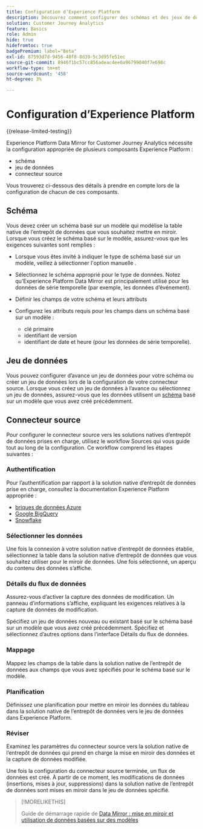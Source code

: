 ```yaml
---
title: Configuration d’Experience Platform
description: Découvrez comment configurer des schémas et des jeux de données pour Experience Platform Data Mirror for Customer Journey Analytics.
solution: Customer Journey Analytics
feature: Basics
role: Admin
hide: true
hidefromtoc: true
badgePremium: label="Beta"
exl-id: 87593d7d-9456-48f8-8d39-5c3d95fe51ec
source-git-commit: 8946f1bc57cc856adeac4ee0a96799040f7e698c
workflow-type: tm+mt
source-wordcount: '458'
ht-degree: 3%

---
```


# Configuration d’Experience Platform

{{release-limited-testing}}

Experience Platform Data Mirror for Customer Journey Analytics nécessite la configuration appropriée de plusieurs composants Experience Platform :

* schéma
* jeu de données
* connecteur source

Vous trouverez ci-dessous des détails à prendre en compte lors de la configuration de chacun de ces composants.

## Schéma

Vous devez créer un schéma basé sur un modèle qui modélise la table native de l’entrepôt de données que vous souhaitez mettre en miroir. Lorsque vous créez le schéma basé sur le modèle, assurez-vous que les exigences suivantes sont remplies :

* Lorsque vous êtes invité à indiquer le type de schéma basé sur un modèle, veillez à sélectionner l&#39;option manuelle .
* Sélectionnez le schéma approprié pour le type de données. Notez qu’Experience Platform Data Mirror est principalement utilisé pour les données de série temporelle (par exemple, les données d’événement).

* Définir les champs de votre schéma et leurs attributs
* Configurez les attributs requis pour les champs dans un schéma basé sur un modèle :

   * clé primaire
   * identifiant de version
   * identifiant de date et heure (pour les données de série temporelle).

## Jeu de données

Vous pouvez configurer d’avance un jeu de données pour votre schéma ou créer un jeu de données lors de la configuration de votre connecteur source.
Lorsque vous créez un jeu de données à l’avance ou sélectionnez un jeu de données, assurez-vous que les données utilisent un [schéma](#schema) basé sur un modèle que vous avez créé précédemment.


## Connecteur source

Pour configurer le connecteur source vers les solutions natives d’entrepôt de données prises en charge, utilisez le workflow Sources qui vous guide tout au long de la configuration. Ce workflow comprend les étapes suivantes :

### Authentification

Pour l’authentification par rapport à la solution native d’entrepôt de données prise en charge, consultez la documentation Experience Platform appropriée :

* [briques de données Azure](https://experienceleague.adobe.com/fr/docs/experience-platform/sources/connectors/databases/databricks)
* [Google BigQuery](https://experienceleague.adobe.com/fr/docs/experience-platform/sources/connectors/databases/bigquery)
* [Snowflake](https://experienceleague.adobe.com/fr/docs/experience-platform/sources/connectors/databases/snowflake)


### Sélectionner les données

Une fois la connexion à votre solution native d’entrepôt de données établie, sélectionnez la table dans la solution native d’entrepôt de données que vous souhaitez utiliser pour le miroir de données. Une fois sélectionné, un aperçu du contenu des données s’affiche.


### Détails du flux de données

Assurez-vous d’activer la capture des données de modification. Un panneau d’informations s’affiche, expliquant les exigences relatives à la capture de données de modification.

Spécifiez un jeu de données nouveau ou existant basé sur le schéma basé sur un modèle que vous avez créé précédemment. Spécifiez et sélectionnez d’autres options dans l’interface Détails du flux de données.


### Mappage

Mappez les champs de la table dans la solution native de l’entrepôt de données aux champs que vous avez spécifiés pour le schéma basé sur le modèle.


### Planification

Définissez une planification pour mettre en miroir les données du tableau dans la solution native de l’entrepôt de données vers le jeu de données dans Experience Platform.


### Réviser

Examinez les paramètres du connecteur source vers la solution native de l’entrepôt de données qui prend en charge la mise en miroir des données et la capture de données modifiée.


Une fois la configuration du connecteur source terminée, un flux de données est créé. À partir de ce moment, les modifications de données (insertions, mises à jour, suppressions) dans la solution native de l’entrepôt de données sont mises en miroir dans le jeu de données spécifié.


>[!MORELIKETHIS]
>
>Guide de démarrage rapide de [Data Mirror : mise en miroir et utilisation de données basées sur des modèles](model-based.md)
>
